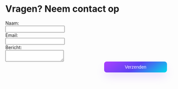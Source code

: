 # Vragen? Neem contact op

<form action="https://submitron.rohan-10.workers.dev/" method="POST">
  <label for="name">Naam:</label><br>
  <input type="text" id="name" name="name" required><br>
  <label for="email">Email:</label><br>
  <input type="email" id="email" name="email" required><br>
  <label for="message">Bericht:</label><br>
  <textarea id="message" name="message" required></textarea><br>
  <input type="submit" value="Verzenden">
</form>

<style>
input[type="submit"] {
  align-items: center;
  background-image: linear-gradient(144deg,#AF40FF, #5B42F3 50%,#00DDEB);
  border: 0;
  border-radius: 8px;
  box-shadow: rgba(151, 65, 252, 0.2) 0 15px 30px -5px;
  box-sizing: border-box;
  font-size: 1em;
  color: #FFFFFF;
  display: flex;
  justify-content: center;
  line-height: 1em;
  max-width: 100%;
  min-width: 140px;
  padding: .7em 2em;
  text-decoration: none;
  user-select: none;
  -webkit-user-select: none;
  touch-action: manipulation;
  white-space: nowrap;
  cursor: pointer;
}

input[type="submit"]:active,
input[type="submit"]:hover {
  outline: 0;
}

@media (min-width: 768px) {
  input[type="submit"] {
    min-width: 196px;
    margin-left: auto;
  }
}
</style>
